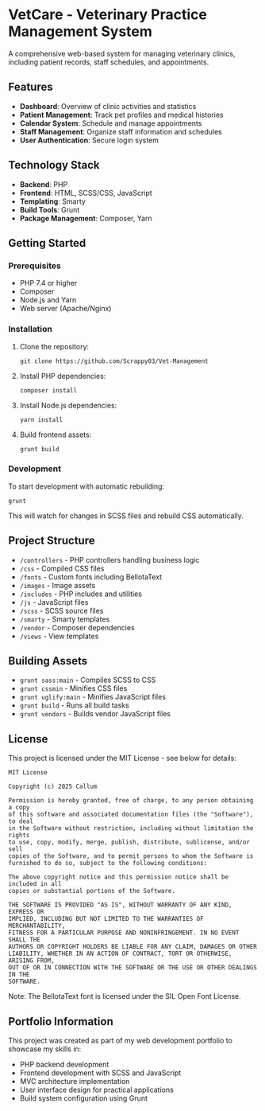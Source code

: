 # VetCare - Veterinary Practice Management System

A comprehensive web-based system for managing veterinary clinics, including patient records, staff schedules, and appointments.

## Features

- **Dashboard**: Overview of clinic activities and statistics
- **Patient Management**: Track pet profiles and medical histories
- **Calendar System**: Schedule and manage appointments
- **Staff Management**: Organize staff information and schedules
- **User Authentication**: Secure login system

## Technology Stack

- **Backend**: PHP
- **Frontend**: HTML, SCSS/CSS, JavaScript
- **Templating**: Smarty
- **Build Tools**: Grunt
- **Package Management**: Composer, Yarn

## Getting Started

### Prerequisites

- PHP 7.4 or higher
- Composer
- Node.js and Yarn
- Web server (Apache/Nginx)

### Installation

1. Clone the repository:

   ```
   git clone https://github.com/Scrappy03/Vet-Management
   ```

2. Install PHP dependencies:

   ```
   composer install
   ```

3. Install Node.js dependencies:

   ```
   yarn install
   ```

4. Build frontend assets:
   ```
   grunt build
   ```

### Development

To start development with automatic rebuilding:

```
grunt
```

This will watch for changes in SCSS files and rebuild CSS automatically.

## Project Structure

- `/controllers` - PHP controllers handling business logic
- `/css` - Compiled CSS files
- `/fonts` - Custom fonts including BellotaText
- `/images` - Image assets
- `/includes` - PHP includes and utilities
- `/js` - JavaScript files
- `/scss` - SCSS source files
- `/smarty` - Smarty templates
- `/vendor` - Composer dependencies
- `/views` - View templates

## Building Assets

- `grunt sass:main` - Compiles SCSS to CSS
- `grunt cssmin` - Minifies CSS files
- `grunt uglify:main` - Minifies JavaScript files
- `grunt build` - Runs all build tasks
- `grunt vendors` - Builds vendor JavaScript files

## License

This project is licensed under the MIT License - see below for details:

```
MIT License

Copyright (c) 2025 Callum

Permission is hereby granted, free of charge, to any person obtaining a copy
of this software and associated documentation files (the "Software"), to deal
in the Software without restriction, including without limitation the rights
to use, copy, modify, merge, publish, distribute, sublicense, and/or sell
copies of the Software, and to permit persons to whom the Software is
furnished to do so, subject to the following conditions:

The above copyright notice and this permission notice shall be included in all
copies or substantial portions of the Software.

THE SOFTWARE IS PROVIDED "AS IS", WITHOUT WARRANTY OF ANY KIND, EXPRESS OR
IMPLIED, INCLUDING BUT NOT LIMITED TO THE WARRANTIES OF MERCHANTABILITY,
FITNESS FOR A PARTICULAR PURPOSE AND NONINFRINGEMENT. IN NO EVENT SHALL THE
AUTHORS OR COPYRIGHT HOLDERS BE LIABLE FOR ANY CLAIM, DAMAGES OR OTHER
LIABILITY, WHETHER IN AN ACTION OF CONTRACT, TORT OR OTHERWISE, ARISING FROM,
OUT OF OR IN CONNECTION WITH THE SOFTWARE OR THE USE OR OTHER DEALINGS IN THE
SOFTWARE.
```

Note: The BellotaText font is licensed under the SIL Open Font License.

## Portfolio Information

This project was created as part of my web development portfolio to showcase my skills in:

- PHP backend development
- Frontend development with SCSS and JavaScript
- MVC architecture implementation
- User interface design for practical applications
- Build system configuration using Grunt
